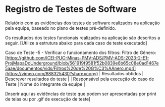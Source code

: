 # Registro de Testes de Software

Relatório com as evidências dos testes de software realizados na aplicação pela equipe, baseado no plano de testes pré-definido.

Os resultados dos testes funcionais realizados na aplicação são descritos a seguir. [Utilize a estrutura abaixo para cada caso de teste executado]

Caso de Teste -5 - Verificar o funcionamento dos filtros:
Filtro de Gênero: [https://github.com/ICEI-PUC-Minas-PMV-ADS/PMV-ADS-2023-2-E1-ProjMapaDoUnderground/blob/561919f9581f52b0839e6b65c08e0ad1467e5aae/documentos/vids/Filtros%20de%20G%C3%AAnero.mp4](https://vimeo.com/888325430?share=copy)
| Resultados obtidos | Descrever resultados do teste  |
| Responsável pela execução do caso de Teste | Nome do integrante da equipe |

[Inserir aqui as evidências de teste que podem ser apresentadas por print de telas ou por .gif de execução de teste]
